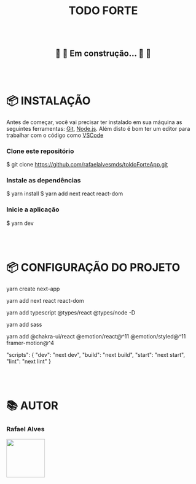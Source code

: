 <h1 align="center">TODO FORTE</h1>

<br/><br/>


<h2 align="center"> 
	🚧 🚀 Em construção... 🚀 🚧
</h2>

<br/><br/>

# 📦 INSTALAÇÃO

Antes de começar, você vai precisar ter instalado em sua máquina as seguintes ferramentas:
[Git](https://git-scm.com), [Node.js](https://nodejs.org/en/). 
Além disto é bom ter um editor para trabalhar com o código como [VSCode](https://code.visualstudio.com/)

### Clone este repositório
  $ git clone https://github.com/rafaelalvesmds/toldoForteApp.git
  
### Instale as dependências
  $ yarn install
  $ yarn add next react react-dom
  
### Inicie a aplicação
  $ yarn dev
  
<br/><br/>
  

# 📦 CONFIGURAÇÃO DO PROJETO

  <!-- To create a project, run: -->
yarn create next-app

<!-- Install next, react and react-dom in your project: -->
yarn add next react react-dom

yarn add typescript @types/react @types/node -D

yarn add sass

yarn add @chakra-ui/react @emotion/react@^11 @emotion/styled@^11 framer-motion@^4

<!-- //Open package.json and add the following scripts: -->
"scripts": {
  "dev": "next dev",
  "build": "next build",
  "start": "next start",
  "lint": "next lint"
}


<br/><br/>
	    
# 📚 AUTOR

### Rafael Alves
<td align="center"><img src="https://avatars.githubusercontent.com/u/84939473?v=4" width="100"></td>
